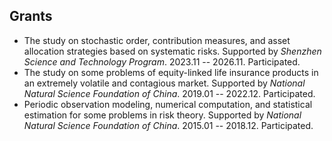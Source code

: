 
## Grants

- The study on stochastic order, contribution measures, and asset allocation strategies based on systematic risks. Supported by <i>Shenzhen Science and Technology Program</i>. 2023.11 -- 2026.11. Participated.
- The study on some problems of equity-linked life insurance products in an extremely volatile and contagious market. Supported by <i>National Natural Science Foundation of China</i>. 2019.01 -- 2022.12. Participated.
- Periodic observation modeling, numerical computation, and statistical estimation for some problems in risk theory. Supported by <i>National Natural Science Foundation of China</i>. 2015.01 -- 2018.12. Participated.  
